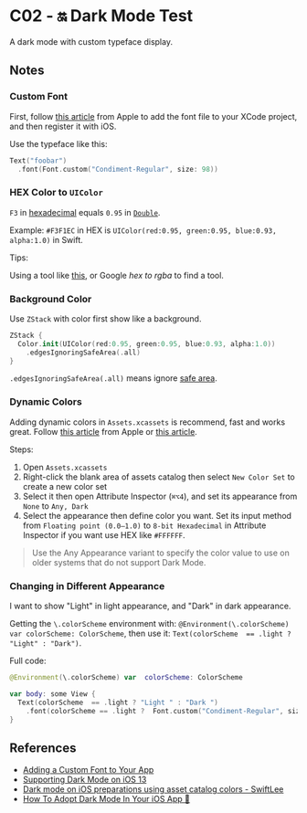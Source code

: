
# C02 - 🔛 Dark Mode Test

A dark mode with custom typeface display.

## Notes

### Custom Font

First, follow [this article](https://developer.apple.com/documentation/uikit/text_display_and_fonts/adding_a_custom_font_to_your_app "Adding a Custom Font to Your App | Apple Developer Documentation") from Apple to add the font file to your XCode project, and then register it with iOS.

Use the typeface like this:

``` swift
Text("foobar")
  .font(Font.custom("Condiment-Regular", size: 98))
```

### HEX Color to `UIColor`

`F3` in [hexadecimal](https://en.wikipedia.org/wiki/Hexadecimal "Hexadecimal - Wikipedia") equals `0.95` in [`Double`](https://en.wikipedia.org/wiki/Double-precision_floating-point_format "Double-precision floating-point format - Wikipedia"). 

Example: `#F3F1EC` in HEX is `UIColor(red:0.95, green:0.95, blue:0.93, alpha:1.0)` in Swift. 

Tips:

Using a tool like [this](http://hex2rgba.devoth.com "HEX 2 RGBA Color Calculator | by @Devoth"), or Google *hex to rgba* to find a tool.

### Background Color
Use `ZStack` with color first show like a background.

``` swift
ZStack {
  Color.init(UIColor(red:0.95, green:0.95, blue:0.93, alpha:1.0))
    .edgesIgnoringSafeArea(.all)
}
```

`.edgesIgnoringSafeArea(.all)` means ignore [safe area](https://developer.apple.com/documentation/uikit/uiview/positioning_content_relative_to_the_safe_area "Positioning Content Relative to the Safe Area | Apple Developer Documentation").

### Dynamic Colors

Adding dynamic colors in `Assets.xcassets` is recommend, fast and works great. Follow [this article](https://developer.apple.com/documentation/appkit/supporting_dark_mode_in_your_interface "Supporting Dark Mode in Your Interface | Apple Developer Documentation") from Apple or [this article](https://www.fivestars.blog/code/ios-dark-mode-how-to.html "How To Adopt Dark Mode In Your iOS App 🌙 | Five Stars").

Steps:

1. Open `Assets.xcassets`
2. Right-click the blank area of assets catalog then select `New Color Set` to create a new color set
3. Select it then open Attribute Inspector (`⌘⌥4`), and set its appearance from `None` to `Any, Dark`
4. Select the appearance then define color you want. Set its input method from `Floating point (0.0–1.0)` to `8-bit Hexadecimal` in Attribute Inspector if you want use HEX like `#FFFFFF`.

> Use the Any Appearance variant to specify the color value to use on older systems that do not support Dark Mode.

### Changing in Different Appearance

I want to show "Light" in light appearance, and "Dark" in dark appearance. 

Getting the `\.colorScheme` environment with: `@Environment(\.colorScheme) var colorScheme: ColorScheme`,  then use it: `Text(colorScheme  == .light ? "Light" : "Dark")`.

Full code:

``` swift
@Environment(\.colorScheme) var  colorScheme: ColorScheme

var body: some View {
  Text(colorScheme  == .light ? "Light " : "Dark ")
    .font(colorScheme == .light ?  Font.custom("Condiment-Regular", size: 98) : Font.custom("Superclarendon", size: 78))
}
```

## References

- [Adding a Custom Font to Your App](https://developer.apple.com/documentation/uikit/text_display_and_fonts/adding_a_custom_font_to_your_app)
- [Supporting Dark Mode on iOS 13](https://schiavo.me/2019/implementing-dark-mode/)
- [Dark mode on iOS preparations using asset catalog colors - SwiftLee](https://www.avanderlee.com/xcode/dark-mode-on-ios-preparations-using-asset-catalog-colors/)
- [How To Adopt Dark Mode In Your iOS App 🌙](https://www.fivestars.blog/code/ios-dark-mode-how-to.html)